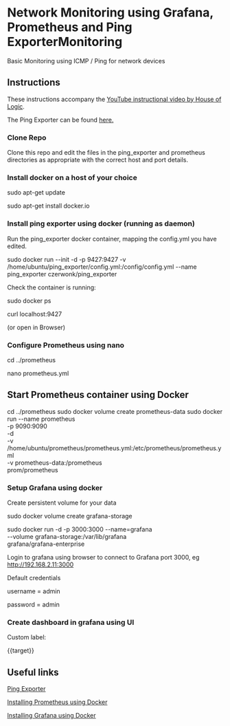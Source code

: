 # Network Monitoring using Grafana, Prometheus and Ping ExporterMonitoring

Basic Monitoring using ICMP / Ping for network devices

## Instructions
These instructions accompany the [YouTube instructional video by House of Logic](https://youtu.be/).

The Ping Exporter can be found [here.](https://github.com/czerwonk/ping_exporter)


### Clone Repo

Clone this repo and edit the files in the ping_exporter and prometheus directories as appropriate with the correct host and port details.

### Install docker on a host of your choice
sudo apt-get update

sudo apt-get install docker.io


### Install ping exporter using docker (running as daemon)

Run the ping_exporter docker container, mapping the config.yml you have edited.

sudo docker run --init -d -p 9427:9427 -v /home/ubuntu/ping_exporter/config.yml:/config/config.yml --name ping_exporter czerwonk/ping_exporter

Check the container is running:

sudo docker ps

curl localhost:9427

(or open in Browser)

### Configure Prometheus using nano 

cd ../prometheus

nano prometheus.yml

## Start Prometheus container using Docker

cd ../prometheus
sudo docker volume create prometheus-data
sudo docker run --name prometheus \
    -p 9090:9090 \
    -d \
    -v /home/ubuntu/prometheus/prometheus.yml:/etc/prometheus/prometheus.yml \
    -v prometheus-data:/prometheus \
    prom/prometheus

### Setup Grafana using docker

Create persistent volume for your data

sudo docker volume create grafana-storage

sudo docker run -d -p 3000:3000 --name=grafana \
  --volume grafana-storage:/var/lib/grafana \
  grafana/grafana-enterprise

Login to grafana using browser to connect to Grafana port 3000, eg http://192.168.2.11:3000

Default credentials

username = admin

password = admin 

### Create dashboard in grafana using UI

Custom label:

{{target}}


## Useful links

[Ping Exporter](https://github.com/czerwonk/ping_exporter)

[Installing Prometheus using Docker](https://prometheus.io/docs/prometheus/latest/installation/#using-docker)

[Installing Grafana using Docker](https://grafana.com/docs/grafana/latest/setup-grafana/installation/docker/#run-grafana-docker-image)

 
